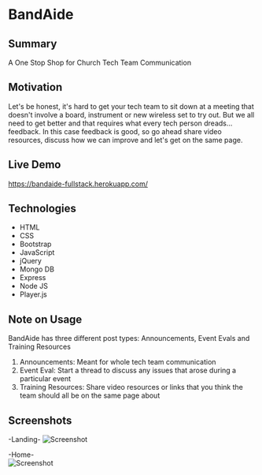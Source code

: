 # BandAide

## Summary
A One Stop Shop for Church Tech Team Communication

## Motivation
Let's be honest, it's hard to get your tech team to sit down at a meeting that doesn't involve a board, 
instrument or new wireless set to try out. 
But we all need to get better and that requires what every tech person dreads... feedback. 
In this case feedback is good, so go ahead share video resources, discuss how we can improve and let's get on the same page.

## Live Demo
https://bandaide-fullstack.herokuapp.com/

## Technologies
- HTML
- CSS
- Bootstrap
- JavaScript
- jQuery
- Mongo DB
- Express
- Node JS
- Player.js


## Note on Usage
BandAide has three different post types: Announcements, Event Evals and Training Resources

1. Announcements: Meant for whole tech team communication
2. Event Eval: Start a thread to discuss any issues that arose during a particular event
3. Training Resources: Share video resources or links that you think the team should all be on the same page about

## Screenshots

-Landing- 
![Screenshot](https://github.com/kmlamthinkful/BandAide/blob/master/screenshots/BandAide%20Landing.png)

-Home-  
![Screenshot](https://github.com/kmlamthinkful/BandAide/blob/master/screenshots/BandAide%20Home%20-%20Event%20Evals.png)






